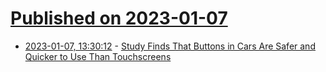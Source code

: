 # [Published on 2023-01-07](index.md)

* [2023-01-07, 13:30:12](https://news.ycombinator.com/item?id=34287800) - [Study Finds That Buttons in Cars Are Safer and Quicker to Use Than Touchscreens](https://futurism.com/the-byte/study-finds-that-buttons-in-cars-are-safer-and-quicker-to-use-than-touchscreens)
